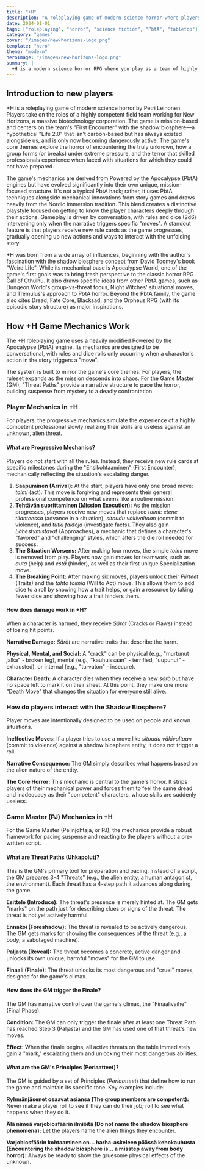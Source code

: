 ```yaml
---
title: "+H"
description: "A roleplaying game of modern science horror where players take on the roles of a highly competent field team working for New Horizons, a massive biotechnology corporation."
date: 2024-01-01
tags: ["roleplaying", "horror", "science fiction", "PbtA", "tabletop"]
category: "games"
cover: "/images/new-horizons-logo.png"
template: "hero"
theme: "modern"
heroImage: "/images/new-horizons-logo.png"
summary: |
  +H is a modern science horror RPG where you play as a team of highly competent professionals working for a massive biotech corporation. You investigate the "shadow biosphere" — a hypothetical, non-carbon-based "Life 2.0" that has always existed alongside us and is now becoming dangerously active.
---
```


## Introduction to new players

+H is a roleplaying game of modern science horror by Petri Leinonen. Players take on the roles of a highly competent field team working for New Horizons, a massive biotechnology corporation. The game is mission-based and centers on the team's "First Encounter" with the shadow biosphere—a hypothetical "Life 2.0" that isn't carbon-based but has always existed alongside us, and is only now becoming dangerously active. The game's core themes explore the horror of encountering the truly unknown, how a group forms (or breaks) under extreme pressure, and the terror that skilled professionals experience when faced with situations for which they could not have prepared.

The game's mechanics are derived from Powered by the Apocalypse (PbtA) engines but have evolved significantly into their own unique, mission-focused structure. It's not a typical PbtA hack; rather, it uses PbtA techniques alongside mechanical innovations from story games and draws heavily from the Nordic immersion tradition. This blend creates a distinctive playstyle focused on getting to know the player characters deeply through their actions. Gameplay is driven by conversation, with rules and dice (2d6) intervening only when the narrative triggers specific "moves". A standout feature is that players receive new rule cards as the game progresses, gradually opening up new actions and ways to interact with the unfolding story.

+H was born from a wide array of influences, beginning with the author's fascination with the shadow biosphere concept from David Toomey's book "Weird Life". While its mechanical base is Apocalypse World, one of the game's first goals was to bring fresh perspective to the classic horror RPG Call of Cthulhu. It also draws specific ideas from other PbtA games, such as Dungeon World's group-vs-threat focus, Night Witches' situational moves, and Tremulus's approach to PbtA horror. Beyond the PbtA family, the game also cites Dread, Fate Core, Blacksad, and the Orpheus RPG (with its episodic story structure) as major inspirations.

## How +H Game Mechanics Work
The +H roleplaying game uses a heavily modified Powered by the Apocalypse (PbtA) engine. Its mechanics are designed to be conversational, with rules and dice rolls only occurring when a character's action in the story triggers a "move".

The system is built to mirror the game's core themes. For players, the ruleset expands as the mission descends into chaos. For the Game Master (GM), "Threat Paths" provide a narrative structure to pace the horror, building suspense from mystery to a deadly confrontation.

### Player Mechanics in +H
For players, the progressive mechanics simulate the experience of a highly competent professional slowly realizing their skills are useless against an unknown, alien threat.

#### What are Progressive Mechanics?
Players do not start with all the rules. Instead, they receive new rule cards at specific milestones during the "Ensikohtaaminen" (First Encounter), mechanically reflecting the situation's escalating danger.

1. **Saapuminen (Arrival):** At the start, players have only one broad move: *toimi* (act). This move is forgiving and represents their general professional competence on what seems like a routine mission.
2. **Tehtävän suorittaminen (Mission Execution):** As the mission progresses, players receive new moves that replace *toimi*: *etene tilanteessa* (advance in a situation), *sitoudu väkivaltaan* (commit to violence), and *tutki faktoja* (investigate facts). They also gain *Lähestymistavat* (Approaches), a mechanic that defines a character's "favored" and "challenging" styles, which alters the die roll needed for success.
3. **The Situation Worsens:** After making four moves, the simple *toimi* move is removed from play. Players now gain moves for teamwork, such as *auta* (help) and *estä* (hinder), as well as their first unique Specialization move.
4. **The Breaking Point:** After making six moves, players unlock their *Piirteet* (Traits) and the *tahto toimia* (Will to Act) move. This allows them to add dice to a roll by showing how a trait helps, or gain a resource by taking fewer dice and showing how a trait hinders them.

#### How does damage work in +H?
When a character is harmed, they receive *Säröt* (Cracks or Flaws) instead of losing hit points.

**Narrative Damage:** *Säröt* are narrative traits that describe the harm.

**Physical, Mental, and Social:** A "crack" can be physical (e.g., "murtunut jalka" - broken leg), mental (e.g., "kauhuissaan" - terrified, "uupunut" - exhausted), or internal (e.g., "turvaton" - insecure).

**Character Death:** A character dies when they receive a new *särö* but have no space left to mark it on their sheet. At this point, they make one more "Death Move" that changes the situation for everyone still alive.

### How do players interact with the Shadow Biosphere?
Player moves are intentionally designed to be used on people and known situations.

**Ineffective Moves:** If a player tries to use a move like *sitoudu väkivaltaan* (commit to violence) against a shadow biosphere entity, it does not trigger a roll.

**Narrative Consequence:** The GM simply describes what happens based on the alien nature of the entity.

**The Core Horror:** This mechanic is central to the game's horror. It strips players of their mechanical power and forces them to feel the same dread and inadequacy as their "competent" characters, whose skills are suddenly useless.

### Game Master (PJ) Mechanics in +H
For the Game Master (Pelinjohtaja, or PJ), the mechanics provide a robust framework for pacing suspense and reacting to the players without a pre-written script.

#### What are Threat Paths (Uhkapolut)?
This is the GM's primary tool for preparation and pacing. Instead of a script, the GM prepares 3-4 "Threats" (e.g., the alien entity, a human antagonist, the environment). Each threat has a 4-step path it advances along during the game.

**Esittele (Introduce):** The threat's presence is merely hinted at. The GM gets "marks" on the path just for describing clues or signs of the threat. The threat is not yet actively harmful.

**Ennakoi (Foreshadow):** The threat is revealed to be actively dangerous. The GM gets marks for showing the consequences of the threat (e.g., a body, a sabotaged machine).

**Paljasta (Reveal):** The threat becomes a concrete, active danger and unlocks its own unique, harmful "moves" for the GM to use.

**Finaali (Finale):** The threat unlocks its most dangerous and "cruel" moves, designed for the game's climax.

#### How does the GM trigger the Finale?
The GM has narrative control over the game's climax, the "Finaalivaihe" (Final Phase).

**Condition:** The GM can only trigger the finale after at least one Threat Path has reached Step 3 (Paljasta) and the GM has used one of that threat's new moves.

**Effect:** When the finale begins, all active threats on the table immediately gain a "mark," escalating them and unlocking their most dangerous abilities.

#### What are the GM's Principles (Periaatteet)?
The GM is guided by a set of Principles (*Periaatteet*) that define how to run the game and maintain its specific tone. Key examples include:

**Ryhmänjäsenet osaavat asiansa (The group members are competent):** Never make a player roll to see if they can do their job; roll to see what happens when they do it.

**Älä nimeä varjobiosfäärin ilmiöitä (Do not name the shadow biosphere phenomena):** Let the players name the alien things they encounter.

**Varjobiosfäärin kohtaaminen on... harha-askeleen päässä kehokauhusta (Encountering the shadow biosphere is... a misstep away from body horror):** Always be ready to show the gruesome physical effects of the unknown.